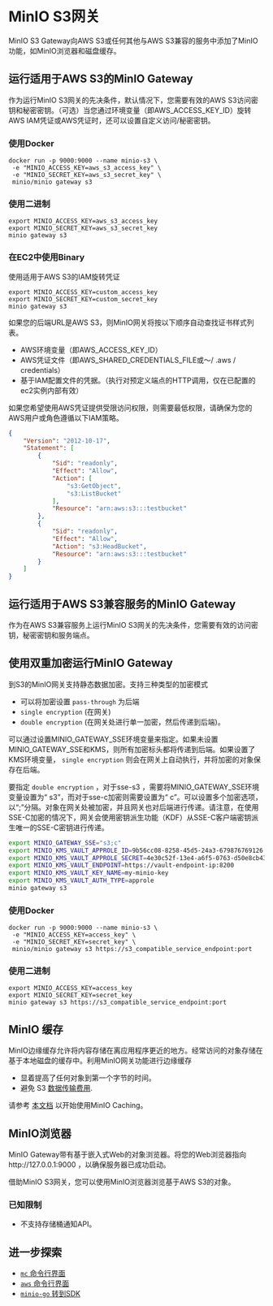 # MinIO S3网关

MinIO S3 Gateway向AWS S3或任何其他与AWS S3兼容的服务中添加了MinIO功能，如MinIO浏览器和磁盘缓存。

## 运行适用于AWS S3的MinIO Gateway

作为运行MinIO S3网关的先决条件，默认情况下，您需要有效的AWS S3访问密钥和秘密密钥。（可选）当您通过环境变量（即AWS_ACCESS_KEY_ID）旋转AWS IAM凭证或AWS凭证时，还可以设置自定义访问/秘密密钥。

### 使用Docker

```
docker run -p 9000:9000 --name minio-s3 \
 -e "MINIO_ACCESS_KEY=aws_s3_access_key" \
 -e "MINIO_SECRET_KEY=aws_s3_secret_key" \
 minio/minio gateway s3
```

### 使用二进制

```
export MINIO_ACCESS_KEY=aws_s3_access_key
export MINIO_SECRET_KEY=aws_s3_secret_key
minio gateway s3
```

### 在EC2中使用Binary

使用适用于AWS S3的IAM旋转凭证

```
export MINIO_ACCESS_KEY=custom_access_key
export MINIO_SECRET_KEY=custom_secret_key
minio gateway s3
```

如果您的后端URL是AWS S3，则MinIO网关将按以下顺序自动查找证书样式列表。

- AWS环境变量（即AWS_ACCESS_KEY_ID）
- AWS凭证文件（即AWS_SHARED_CREDENTIALS_FILE或〜/ .aws / credentials）
- 基于IAM配置文件的凭据。（执行对预定义端点的HTTP调用，仅在已配置的ec2实例内部有效）

如果您希望使用AWS凭证提供受限访问权限，则需要最低权限，请确保为您的AWS用户或角色遵循以下IAM策略。

```json
{
    "Version": "2012-10-17",
    "Statement": [
        {
            "Sid": "readonly",
            "Effect": "Allow",
            "Action": [
                "s3:GetObject",
                "s3:ListBucket"
            ],
            "Resource": "arn:aws:s3:::testbucket"
        },
        {
            "Sid": "readonly",
            "Effect": "Allow",
            "Action": "s3:HeadBucket",
            "Resource": "arn:aws:s3:::testbucket"
        }
    ]
}
```

## 运行适用于AWS S3兼容服务的MinIO Gateway

作为在AWS S3兼容服务上运行MinIO S3网关的先决条件，您需要有效的访问密钥，秘密密钥和服务端点。

## 使用双重加密运行MinIO Gateway

到S3的MinIO网关支持静态数据加密。支持三种类型的加密模式

- 可以将加密设置 `pass-through` 为后端
- `single encryption` (在网关)
- `double encryption` (在网关处进行单一加密，然后传递到后端)。

可以通过设置MINIO_GATEWAY_SSE环境变量来指定。如果未设置MINIO_GATEWAY_SSE和KMS，则所有加密标头都将传递到后端。如果设置了KMS环境变量， `single encryption` 则会在网关上自动执行，并将加密的对象保存在后端。

要指定 `double encryption` ，对于sse-s3 ，需要将MINIO_GATEWAY_SSE环境变量设置为“ s3”，而对于sse-c加密则需要设置为“  c”。可以设置多个加密选项，以“;”分隔。对象在网关处被加密，并且网关也对后端进行传递。请注意，在使用SSE-C加密的情况下，网关会使用密钥派生功能（KDF）从SSE-C客户端密钥派生唯一的SSE-C密钥进行传递。

```sh
export MINIO_GATEWAY_SSE="s3;c"
export MINIO_KMS_VAULT_APPROLE_ID=9b56cc08-8258-45d5-24a3-679876769126
export MINIO_KMS_VAULT_APPROLE_SECRET=4e30c52f-13e4-a6f5-0763-d50e8cb4321f
export MINIO_KMS_VAULT_ENDPOINT=https://vault-endpoint-ip:8200
export MINIO_KMS_VAULT_KEY_NAME=my-minio-key
export MINIO_KMS_VAULT_AUTH_TYPE=approle
minio gateway s3
```

### 使用Docker

```
docker run -p 9000:9000 --name minio-s3 \
 -e "MINIO_ACCESS_KEY=access_key" \
 -e "MINIO_SECRET_KEY=secret_key" \
 minio/minio gateway s3 https://s3_compatible_service_endpoint:port
```

### 使用二进制

```
export MINIO_ACCESS_KEY=access_key
export MINIO_SECRET_KEY=secret_key
minio gateway s3 https://s3_compatible_service_endpoint:port
```

## MinIO 缓存

MinIO边缘缓存允许将内容存储在离应用程序更近的地方。经常访问的对象存储在基于本地磁盘的缓存中。利用MinIO网关功能进行边缘缓存

- 显着提高了任何对象到第一个字节的时间。
- 避免 S3 [数据传输费用](https://aws.amazon.com/s3/pricing/).

请参考 [本文档](http://docs.minio.org.cn/docs/master/minio-disk-cache-guide.html) 以开始使用MinIO Caching。

## MinIO浏览器

MinIO Gateway带有基于嵌入式Web的对象浏览器。将您的Web浏览器指向http://127.0.0.1:9000 ，以确保服务器已成功启动。

借助MinIO S3网关，您可以使用MinIO浏览器浏览基于AWS S3的对象。

### 已知限制

- 不支持存储桶通知API。

## 进一步探索

- [`mc` 命令行界面](http://docs.minio.org.cn/docs/master/minio-client-quickstart-guide)
- [`aws` 命令行界面](http://docs.minio.org.cn/docs/master/aws-cli-with-minio)
- [`minio-go` 转到SDK](http://docs.minio.org.cn/docs/master/golang-client-quickstart-guide)
